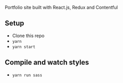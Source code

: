 Portfolio site built with React.js, Redux and Contentful

## Setup

* Clone this repo
* `yarn`
* `yarn start`

## Compile and watch styles

* `yarn run sass`
